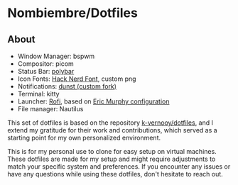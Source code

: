 # Nombiembre/Dotfiles

## About

- Window Manager: bspwm
- Compositor: picom
- Status Bar: [polybar](https://github.com/polybar/polybar)
- Icon Fonts: [Hack Nerd Font](https://github.com/ryanoasis/nerd-fonts), custom png
- Notifications: [dunst (custom fork)](https://github.com/k-vernooy/dunst/tree/progress-styling)
- Terminal: kitty
- Launcher: [Rofi](https://github.com/Davatorium/rofi), based on [Eric Murphy configuration](https://youtu.be/TutfIwxSE_s)
- File manager: Nautilus
  
This set of dotfiles is based on the repository [k-vernooy/dotfiles](https://github.com/k-vernooy/dotfiles), and I extend my gratitude for their work and contributions, which served as a starting point for my own personalized environment.
 
This is for my personal use to clone for easy setup on virtual machines. These dotfiles are made for my setup and might require adjustments to match your specific system and preferences. If you encounter any issues or have any questions while using these dotfiles, don't hesitate to reach out.
